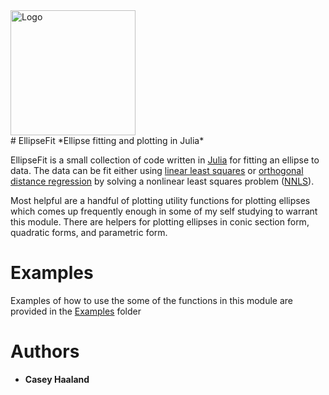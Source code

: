 <a name="logo"/>
<div align="left">
<img src="https://raw.githubusercontent.com/chaaland/EllipseFit.jl/master/img/logo.png" alt="Logo" width="200" height="200"></img>
</a>
</div>
# EllipseFit
*Ellipse fitting and plotting in Julia*

EllipseFit is a small collection of code written in [Julia](http://julialang.org/) for fitting an ellipse to data. The data can be fit either using [linear least squares](https://en.wikipedia.org/wiki/Linear_least_squares) or [orthogonal distance regression](https://en.wikipedia.org/wiki/Total_least_squares) by solving a nonlinear least squares problem ([NNLS](https://en.wikipedia.org/wiki/Non-linear_least_squares)).

Most helpful are a handful of plotting utility functions for plotting ellipses which comes up frequently enough in some of my self studying to warrant this module. There are helpers for plotting ellipses in conic section form, quadratic forms, and parametric form.

# Examples
Examples of how to use the some of the functions in this module are provided in the [Examples](https://github.com/chaaland/EllipseFit.jl/tree/master/examples) folder

# Authors
 - **Casey Haaland**
